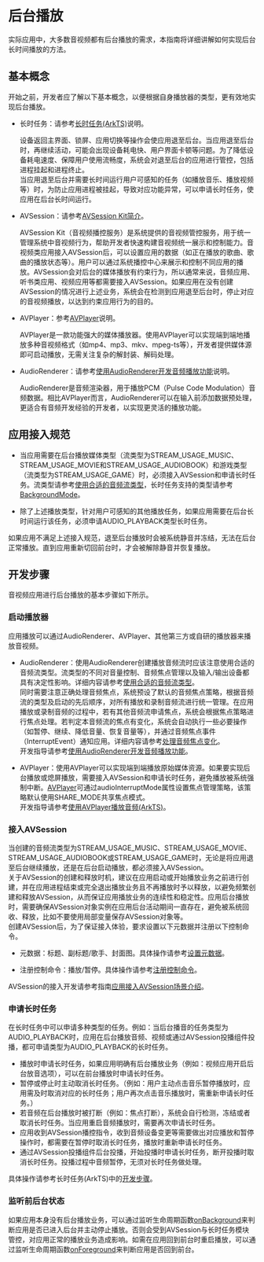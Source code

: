 # 后台播放
<!--Kit: AVSession Kit-->
<!--Subsystem: Multimedia-->
<!--Owner: @ccfriend; @liao_qian-->
<!--Designer: @ccfriend-->
<!--Tester: @chenmingxi1_huawei-->
<!--Adviser: @w_Machine_cc-->

实际应用中，大多数音视频都有后台播放的需求，本指南将详细讲解如何实现后台长时间播放的方法。

## 基本概念

开始之前，开发者应了解以下基本概念，以便根据自身播放器的类型，更有效地实现后台播放。

- 长时任务：请参考[长时任务(ArkTS)](../../task-management/continuous-task.md)说明。

  设备返回主界面、锁屏、应用切换等操作会使应用退至后台。当应用退至后台时，再继续活动，可能会出现设备耗电快、用户界面卡顿等问题。为了降低设备耗电速度、保障用户使用流畅度，系统会对退至后台的应用进行管控，包括进程挂起和进程终止。<br>
  当应用退至后台并需要长时间运行用户可感知的任务（如播放音乐、播放视频等）时，为防止应用进程被挂起，导致对应功能异常，可以申请长时任务，使应用在后台长时间运行。

- AVSession：请参考[AVSession Kit简介](../avsession/avsession-overview.md)。

  AVSession Kit（音视频播控服务）是系统提供的音视频管控服务，用于统一管理系统中音视频行为，帮助开发者快速构建音视频统一展示和控制能力。音视频类应用接入AVSession后，可以设置应用的数据（如正在播放的歌曲、歌曲的播放状态等）。用户可以通过系统播控中心来展示和控制不同应用的播放。AVSession会对后台的媒体播放有约束行为，所以通常来说，音频应用、听书类应用、视频应用等都需要接入AVSession。如果应用在没有创建AVSession的情况进行上述业务，系统会在检测到应用退至后台时，停止对应的音视频播放，以达到约束应用行为的目的。

- AVPlayer：参考[AVPlayer](../media/media-kit-intro.md#avplayer)说明。

  AVPlayer是一款功能强大的媒体播放器。使用AVPlayer可以实现端到端地播放多种音视频格式（如mp4、mp3、mkv、mpeg-ts等），开发者提供媒体源即可启动播放，无需关注复杂的解封装、解码处理。

- AudioRenderer：请参考[使用AudioRenderer开发音频播放功能](../audio/using-audiorenderer-for-playback.md)说明。

  AudioRenderer是音频渲染器，用于播放PCM（Pulse Code Modulation）音频数据。相比AVPlayer而言，AudioRenderer可以在输入前添加数据预处理，更适合有音频开发经验的开发者，以实现更灵活的播放功能。

## 应用接入规范

- 当应用需要在后台播放媒体类型（流类型为STREAM_USAGE_MUSIC、STREAM_USAGE_MOVIE和STREAM_USAGE_AUDIOBOOK）和游戏类型（流类型为STREAM_USAGE_GAME）时，必须接入AVSession和申请长时任务。流类型请参考[使用合适的音频流类型](../audio/using-right-streamusage-and-sourcetype.md)，长时任务支持的类型请参考[BackgroundMode](../../reference/apis-backgroundtasks-kit/js-apis-resourceschedule-backgroundTaskManager.md#backgroundmode)。

- 除了上述播放类型，针对用户可感知的其他播放任务，如果应用需要在后台长时间运行该任务，必须申请AUDIO_PLAYBACK类型长时任务。

如果应用不满足上述接入规范，退至后台播放时会被系统静音并冻结，无法在后台正常播放。直到应用重新切回前台时，才会被解除静音并恢复播放。

## 开发步骤

音视频应用进行后台播放的基本步骤如下所示。

### 启动播放器

应用播放可以通过AudioRenderer、AVPlayer、其他第三方或自研的播放器来播放音视频。

- AudioRenderer：使用AudioRenderer创建播放音频流时应该注意使用合适的音频流类型。流类型的不同对音量控制、音频焦点管理以及输入/输出设备都具有决定性影响。详细内容请参考[使用合适的音频流类型](../audio/using-right-streamusage-and-sourcetype.md)。<br>
  同时需要注意正确处理音频焦点，系统预设了默认的音频焦点策略，根据音频流的类型及启动的先后顺序，对所有播放和录制音频流进行统一管理。在应用播放或录制音频的过程中，若有其他音频流申请焦点，系统会根据焦点策略进行焦点处理。若判定本音频流的焦点有变化，系统会自动执行一些必要操作（如暂停、继续、降低音量、恢复音量等），并通过音频焦点事件（InterruptEvent）通知应用。详细内容请参考[处理音频焦点变化](../audio/audio-playback-concurrency.md#处理音频焦点变化)。<br>
  开发指导请参考[使用AudioRenderer开发音频播放功能](../audio/using-audiorenderer-for-playback.md)。

- AVPlayer：使用AVPlayer可以实现端到端播放原始媒体资源。如果要实现后台播放或熄屏播放，需要接入AVSession和申请长时任务，避免播放被系统强制中断。[AVPlayer](../../reference/apis-media-kit/arkts-apis-media-AVPlayer.md)可通过audioInterruptMode属性设置焦点管理策略，该策略默认使用SHARE_MODE共享焦点模式。<br>
  开发指导请参考[使用AVPlayer播放音频(ArkTS)](../media/using-avplayer-for-playback.md)。

### 接入AVSession

当创建的音频流类型为STREAM_USAGE_MUSIC、STREAM_USAGE_MOVIE、STREAM_USAGE_AUDIOBOOK或STREAM_USAGE_GAME时，无论是将应用退至后台继续播放，还是在后台启动播放，都必须接入AVSession。<br>
关于AVSession的创建和释放时机，建议在应用启动或开始播放业务之前进行创建，并在应用进程结束或完全退出播放业务且不再播放时予以释放，以避免频繁创建和释放AVSession，从而保证应用播放业务的连续性和稳定性。应用后台播放时，需要确保AVSession对象实例在应用后台活动期间一直存在，避免被系统回收、释放，比如不要使用局部变量保存AVSession对象等。<br>
创建AVSession后，为了保证接入体验，要求设置以下元数据并注册以下控制命令。

- 元数据：标题、副标题/歌手、封面图。具体操作请参考[设置元数据](avsession-access-scene.md#设置元数据)。

- 注册控制命令：播放/暂停。具体操作请参考[注册控制命令](avsession-access-scene.md#注册控制命令)。

AVSession的接入开发请参考指南[应用接入AVSession场景介绍](avsession-access-scene.md)。

### 申请长时任务

在长时任务中可以申请多种类型的任务。例如：当后台播音的任务类型为AUDIO_PLAYBACK时，应用在后台播放音频、视频或通过AVSession投播组件投播，都可申请类型为AUDIO_PLAYBACK的长时任务。
- 播放时申请长时任务，如果应用明确有后台播放业务（例如：视频应用开启后台放音选项），可以在前台播放时申请长时任务。
- 暂停或停止时主动取消长时任务。（例如：用户主动点击音乐暂停播放时，应用需及时取消对应的长时任务；用户再次点击音乐播放时，需重新申请长时任务。）
- 若音频在后台播放时被打断（例如：焦点打断），系统会自行检测，冻结或者取消长时任务。当应用重启音频播放时，需要再次申请长时任务。
- 应用收到AVSession播控指令，收到音频设备变更等需要做出对应播放和暂停操作时，都需要在暂停时取消长时任务，播放时重新申请长时任务。
- 通过AVSession投播组件后台投播，开始投播时申请长时任务，断开投播时取消长时任务。投播过程中音频暂停，无须对长时任务做处理。

具体操作请参考长时任务(ArkTS)中的[开发步骤](../../task-management/continuous-task.md#开发步骤)。

### 监听前后台状态

如果应用本身没有后台播放业务，可以通过监听生命周期函数[onBackground](../../reference/apis-ability-kit/js-apis-app-ability-uiAbility.md#onbackground)来判断应用是否已进入后台并主动停止播放。否则会受到AVSession与长时任务模块管控，对应用正常的播放业务造成影响。如需在应用回到前台时重启播放，可以通过监听生命周期函数[onForeground](../../reference/apis-ability-kit/js-apis-app-ability-uiAbility.md#onforeground)来判断应用是否回到前台。

<!--RP1--><!--RP1End-->